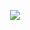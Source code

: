 <p align="center">
  <a href="https://gist.github.com/woochanleee/fcdc51abe32b2ccf38b74f7229571da2">
    <img src="https://github-readme-gist-txt.vercel.app/api?username=woochanleee&gistid=fcdc51abe32b2ccf38b74f7229571da2" />
  <a/>
</p>

